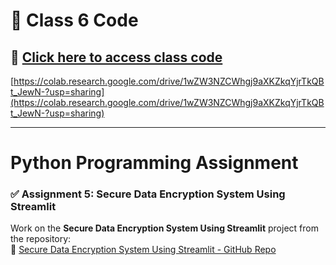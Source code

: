# 📌 Class 6 Code 
## 🔗 [Click here to access class code](https://colab.research.google.com/drive/1wZW3NZCWhgj9aXKZkqYjrTkQBt_JewN-?usp=sharing)
[https://colab.research.google.com/drive/1wZW3NZCWhgj9aXKZkqYjrTkQBt_JewN-?usp=sharing](https://colab.research.google.com/drive/1wZW3NZCWhgj9aXKZkqYjrTkQBt_JewN-?usp=sharing)  

---
# **Python Programming Assignment**

### ✅ Assignment 5: Secure Data Encryption System Using Streamlit
Work on the **Secure Data Encryption System Using Streamlit** project from the repository:  
🔗 [Secure Data Encryption System Using Streamlit - GitHub Repo](https://github.com/panaversity/learn-modern-ai-python/blob/main/CLASS_PROJECTS/05_secure_data_encryption/secure_data_encryption_assignment.md)